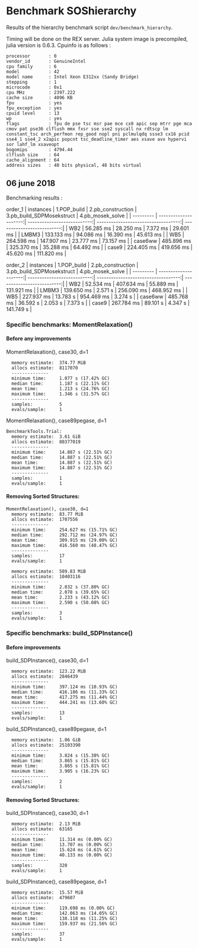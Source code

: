 # Benchmark SOShierarchy

Results of the hierarchy benchmark script `dev/benchmark_hierarchy`.

Timing will be done on the REX server. Julia system image is precompiled, julia version is 0.6.3.
Cpuinfo is as follows :

```
processor       : 0
vendor_id       : GenuineIntel
cpu family      : 6
model           : 42
model name      : Intel Xeon E312xx (Sandy Bridge)
stepping        : 1
microcode       : 0x1
cpu MHz         : 2397.222
cache size      : 4096 KB
fpu             : yes
fpu_exception   : yes
cpuid level     : 13
wp              : yes
flags           : fpu de pse tsc msr pae mce cx8 apic sep mtrr pge mca cmov pat pse36 clflush mmx fxsr sse sse2 syscall nx rdtscp lm constant_tsc arch_perfmon rep_good nopl pni pclmulqdq ssse3 cx16 pcid sse4_1 sse4_2 x2apic popcnt tsc_deadline_timer aes xsave avx hypervi
sor lahf_lm xsaveopt
bogomips        : 4794.44
clflush size    : 64
cache_alignment : 64
address sizes   : 40 bits physical, 48 bits virtual
```

## 06 june 2018
Benchmarking results :

order_1
| instances |           1.POP_build |           2.pb_construction |           3.pb_build_SDPMosekstruct |           4.pb_mosek_solve |
| --------- | ---------------------:| ---------------------------:| -----------------------------------:| --------------------------:|
|       WB2 |             56.285 ms |                   28.250 ms |                            7.372 ms |                  29.601 ms |
|     LMBM3 |            133.133 ms |                   94.086 ms |                           16.390 ms |                  45.613 ms |
|       WB5 |            264.598 ms |                  147.907 ms |                           23.777 ms |                  73.157 ms |
|   case6ww |            485.896 ms |                  325.370 ms |                           35.288 ms |                  64.492 ms |
|     case9 |            224.405 ms |                  419.656 ms |                           45.620 ms |                 111.820 ms |


order_2
| instances |           1.POP_build |           2.pb_construction |           3.pb_build_SDPMosekstruct |           4.pb_mosek_solve |
| --------- | ---------------------:| ---------------------------:| -----------------------------------:| --------------------------:|
|       WB2 |             52.534 ms |                  407.634 ms |                           55.889 ms |                 131.921 ms |
|     LMBM3 |            139.650 ms |                     2.571 s |                          256.090 ms |                 468.952 ms |
|       WB5 |            227.937 ms |                    13.783 s |                          954.469 ms |                    3.274 s |
|   case6ww |            485.768 ms |                    36.592 s |                             2.053 s |                    7.373 s |
|     case9 |            267.784 ms |                    89.101 s |                             4.347 s |                  141.749 s |

### Specific benchmarks: MomentRelaxation()

#### Before any improvements
MomentRelaxation(), case30, d=1
```
  memory estimate:  374.77 MiB
  allocs estimate:  8117070
  --------------
  minimum time:     1.077 s (17.42% GC)
  median time:      1.187 s (22.11% GC)
  mean time:        1.213 s (24.76% GC)
  maximum time:     1.346 s (31.57% GC)
  --------------
  samples:          5
  evals/sample:     1
```

MomentRelaxation(), case89pegase, d=1
```
BenchmarkTools.Trial:
  memory estimate:  3.61 GiB
  allocs estimate:  80377019
  --------------
  minimum time:     14.887 s (22.51% GC)
  median time:      14.887 s (22.51% GC)
  mean time:        14.887 s (22.51% GC)
  maximum time:     14.887 s (22.51% GC)
  --------------
  samples:          1
  evals/sample:     1
```

#### Removing Sorted Structures:

```
MomentRelaxation(), case30, d=1
  memory estimate:  83.77 MiB
  allocs estimate:  1707556
  --------------
  minimum time:     254.627 ms (15.71% GC)
  median time:      292.712 ms (24.97% GC)
  mean time:        309.915 ms (29.00% GC)
  maximum time:     416.560 ms (48.47% GC)
  --------------
  samples:          17
  evals/sample:     1
```

```
  memory estimate:  509.83 MiB
  allocs estimate:  10403116
  --------------
  minimum time:     2.032 s (37.80% GC)
  median time:      2.078 s (39.65% GC)
  mean time:        2.233 s (43.12% GC)
  maximum time:     2.590 s (50.08% GC)
  --------------
  samples:          3
  evals/sample:     1
```

### Specific benchmarks: build_SDPInstance()

#### Before improvements

build_SDPInstance(), case30, d=1
```
  memory estimate:  123.22 MiB
  allocs estimate:  2846439
  --------------
  minimum time:     397.124 ms (10.93% GC)
  median time:      416.186 ms (11.33% GC)
  mean time:        417.275 ms (11.44% GC)
  maximum time:     444.241 ms (13.60% GC)
  --------------
  samples:          13
  evals/sample:     1
```

build_SDPInstance(), case89pegase, d=1
```
  memory estimate:  1.06 GiB
  allocs estimate:  25103390
  --------------
  minimum time:     3.824 s (15.38% GC)
  median time:      3.865 s (15.81% GC)
  mean time:        3.865 s (15.81% GC)
  maximum time:     3.905 s (16.23% GC)
  --------------
  samples:          2
  evals/sample:     1
```

#### Removing Sorted Structures:

build_SDPInstance(), case30, d=1
```
  memory estimate:  2.13 MiB
  allocs estimate:  63165
  --------------
  minimum time:     11.314 ms (0.00% GC)
  median time:      13.707 ms (0.00% GC)
  mean time:        15.624 ms (4.61% GC)
  maximum time:     40.133 ms (0.00% GC)
  --------------
  samples:          320
  evals/sample:     1
```

build_SDPInstance(), case89pegase, d=1
```
  memory estimate:  15.57 MiB
  allocs estimate:  479607
  --------------
  minimum time:     119.698 ms (0.00% GC)
  median time:      142.063 ms (14.05% GC)
  mean time:        138.118 ms (11.25% GC)
  maximum time:     159.937 ms (21.56% GC)
  --------------
  samples:          37
  evals/sample:     1
```